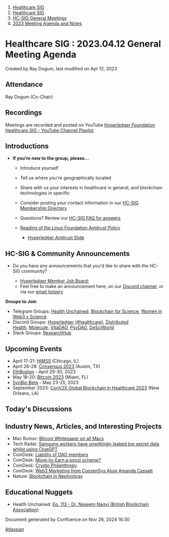1. [Healthcare SIG](index.html)
2. [Healthcare SIG](Healthcare-SIG_20545573.html)
3. [HC-SIG General Meetings](HC-SIG-General-Meetings_20545763.html)
4. [2023 Meeting Agenda and Notes](2023-Meeting-Agenda-and-Notes_20564098.html)

# Healthcare SIG : 2023.04.12 General Meeting Agenda

Created by Ray Dogum, last modified on Apr 12, 2023

## **Attendance**

Ray Dogum (Co-Chair)

## **Recordings**

Meetings are recorded and posted on YouTube [Hyperledger Foundation Healthcare SIG - YouTube Channel Playlist](https://www.youtube.com/playlist?list=PL0MZ85B_96CHQN9cscCdW-LZwp5GAoPrH)

## **Introductions**

- **If you’re new to the group, please…**
  
  - Introduce yourself
  - Tell us where you're geographically located
  - Share with us your interests in healthcare in general, and blockchain technologies in specific
  - Consider posting your contact information in our [HC-SIG Membership Directory](https://lf-hyperledger.atlassian.net/wiki/display/HCSIG/Membership+Directory)
  - Questions? Review our [HC-SIG FAQ for answers](https://lf-hyperledger.atlassian.net/wiki/display/HCSIG/HC-SIG+FAQ)
  - [Reading of the Linux Foundation Antitrust Policy](https://www.linuxfoundation.org/antitrust-policy "https://www.linuxfoundation.org/antitrust-policy")
    
    - [Hyperledger Antitrust Slide](https://tinyurl.com/HL-antitrust-slide "https://tinyurl.com/HL-antitrust-slide")

## **HC-SIG &amp; Community Announcements**

- Do you have any announcements that you'd like to share with the HC-SIG community?
  
  - [Hyperledger Member Job Board:](https://www.hyperledger.org/about/jobs?utm_campaign=Hyperledger%20Monthly%20Newsletter%20&utm_medium=email&_hsmi=154551725&_hsenc=p2ANqtz-8uA1nQ5dbP40dPnt0wVlGw5AfdhtMgOhL06CyTts5ZBMpP04VWNOS4XMAgZ-fE4NScauC20wnL5ym-BAd6iiBjGZ_Tvw&utm_content=154551725&utm_source=hs_email)
  - Feel free to make an announcement here, on our [Discord channel](https://discord.gg/hyperledger), or via our [email listserv](https://lists.hyperledger.org/g/healthcare-sig)

**Groups to Join**

- Telegram Groups: [Health Unchained,](https://t.me/healthunchained) [Blockchain for Science](https://t.me/BlockchainForScience), [Women in Web3 x Science](https://t.me/+Y6OzEBEnSaVkMTM8)
- Discord Groups: [Hyperledger (#healthcare)](https://discord.gg/hyperledger), [Distributed Health](https://discord.gg/WBeYqBJZ), [Molecule](https://discord.com/invite/uAGW7K4hQU), [VitaDAO](https://discord.com/invite/3S3ftnmZYD), [PsyDAO](https://discord.com/invite/z6Hscwh5Ge), [DeSciWorld](https://discord.com/invite/jnEUqVH8xv)
- Slack Groups: [ResearchHub](https://researchhub-community.slack.com/join/shared_invite/zt-oytw02om-w1cQc2Kcjs7vg3tZHqt9Ww#/shared-invite/email)

## **Upcoming Events**

- April 17-21: [HIMSS](https://www.himss.org/global-conference) (Chicago, IL)
- April 26-28: [Consensus 2023](https://www.coindesk.com/consensus/) (Austin, TX)
- [EthBoston](https://www.ethboston.xyz/) - April 29-30, 2023
- May 18-20: [Bitcoin 2023](https://b.tc/conference/) (Miami, FL)
- [SynBio Beta](https://www.synbiobeta.com/) - May 23-25, 2023
- September 2023: [ConV2X Global Blockchain in Healthcare 2023](https://conv2xsymposium.com/) (New Orleans, LA)

## **Today's Discussions**

## **Industry News, Articles, and Interesting Projects**

- Mac Rumor: [Bitcoin Whitepaper on all Macs](https://www.macrumors.com/2023/04/06/macos-includes-bitcoin-whitepaper/)
- Tech Radar: [Samsung workers have unwittingly leaked top secret data whilst using ChatGPT](https://www.techradar.com/news/samsung-workers-leaked-company-secrets-by-using-chatgpt)
- CoinDesk: [Liability of DAO members](https://www.coindesk.com/business/2023/03/29/the-liability-of-daos-and-their-founders-has-been-put-to-the-test-in-court/)
- CoinDesk: [Move-to-Earn a ponzi scheme?](https://www.coindesk.com/consensus-magazine/2023/03/13/move-to-earn-has-a-ponzi-problem-culture-week/)
- CoinDesk: [Crypto Philanthropy](https://www.coindesk.com/consensus-magazine/2023/03/29/crypto-philanthropy-giving/)
- CoinDesk: [Web3 Marketing from ConsenSys Alum Amanda Cassatt](https://www.coindesk.com/consensus-magazine/2023/04/03/wondering-what-web3-means-listen-to-ethereums-first-marketer/)
- Nature: [Blockchain in Nephrology](https://www.nature.com/articles/s41581-023-00707-y)

## **Educational Nuggets**

- Health Unchained: [Ep. 113 - Dr. Naseem Naqvi (British Blockchain Association)](https://open.spotify.com/episode/4tELIzT8bsQHJZzwbrM1qU)

Document generated by Confluence on Nov 26, 2024 16:30

[Atlassian](http://www.atlassian.com/)
